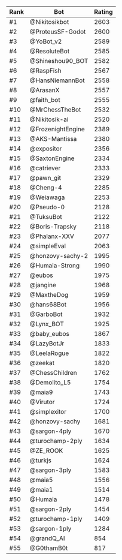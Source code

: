 Rank|Bot|Rating
---|---|---
#1|@Nikitosikbot|2603
#2|@ProteusSF-Godot|2600
#3|@YoBot_v2|2589
#4|@ResoluteBot|2585
#5|@Shineshou90_BOT|2582
#6|@RaspFish|2567
#7|@HansNiemannBot|2558
#8|@ArasanX|2557
#9|@faith_bot|2555
#10|@MrChessTheBot|2532
#11|@Nikitosik-ai|2520
#12|@FrozenightEngine|2389
#13|@AKS-Mantissa|2380
#14|@expositor|2356
#15|@SaxtonEngine|2334
#16|@catriever|2333
#17|@pawn_git|2329
#18|@Cheng-4|2285
#19|@Weiawaga|2253
#20|@Pseudo-0|2128
#21|@TuksuBot|2122
#22|@Boris-Trapsky|2118
#23|@Phalanx-XXV|2077
#24|@simpleEval|2063
#25|@honzovy-sachy-2|1995
#26|@Humaia-Strong|1990
#27|@eubos|1975
#28|@jangine|1968
#29|@MaxtheDog|1959
#30|@hans68Bot|1956
#31|@GarboBot|1932
#32|@Lynx_BOT|1925
#33|@baby_eubos|1867
#34|@LazyBotJr|1833
#35|@LeelaRogue|1822
#36|@zeekat|1820
#37|@ChessChildren|1762
#38|@Demolito_L5|1754
#39|@maia9|1743
#40|@Virutor|1724
#41|@simplexitor|1700
#42|@honzovy-sachy|1681
#43|@sargon-4ply|1670
#44|@turochamp-2ply|1634
#45|@ZE_ROOK|1625
#46|@turkjs|1624
#47|@sargon-3ply|1583
#48|@maia5|1556
#49|@maia1|1514
#50|@Humaia|1478
#51|@sargon-2ply|1454
#52|@turochamp-1ply|1409
#53|@sargon-1ply|1284
#54|@grandQ_AI|854
#55|@G0thamB0t|817
